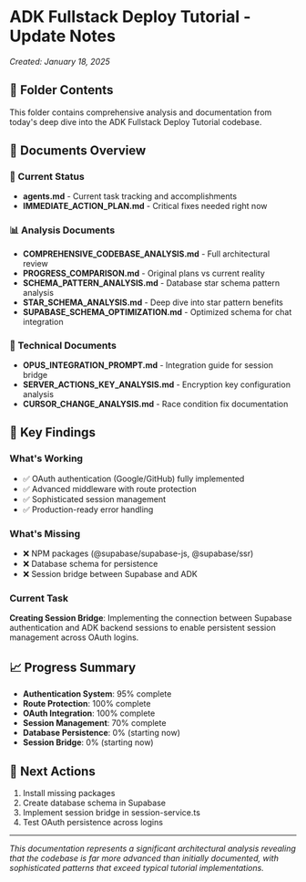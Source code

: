 # ADK Fullstack Deploy Tutorial - Update Notes
*Created: January 18, 2025*

## 📁 Folder Contents

This folder contains comprehensive analysis and documentation from today's deep dive into the ADK Fullstack Deploy Tutorial codebase.

## 📄 Documents Overview

### 🎯 Current Status
- **agents.md** - Current task tracking and accomplishments
- **IMMEDIATE_ACTION_PLAN.md** - Critical fixes needed right now

### 📊 Analysis Documents
- **COMPREHENSIVE_CODEBASE_ANALYSIS.md** - Full architectural review
- **PROGRESS_COMPARISON.md** - Original plans vs current reality
- **SCHEMA_PATTERN_ANALYSIS.md** - Database star schema pattern analysis
- **STAR_SCHEMA_ANALYSIS.md** - Deep dive into star pattern benefits
- **SUPABASE_SCHEMA_OPTIMIZATION.md** - Optimized schema for chat integration

### 🔧 Technical Documents
- **OPUS_INTEGRATION_PROMPT.md** - Integration guide for session bridge
- **SERVER_ACTIONS_KEY_ANALYSIS.md** - Encryption key configuration analysis
- **CURSOR_CHANGE_ANALYSIS.md** - Race condition fix documentation

## 🚀 Key Findings

### What's Working
- ✅ OAuth authentication (Google/GitHub) fully implemented
- ✅ Advanced middleware with route protection
- ✅ Sophisticated session management
- ✅ Production-ready error handling

### What's Missing
- ❌ NPM packages (@supabase/supabase-js, @supabase/ssr)
- ❌ Database schema for persistence
- ❌ Session bridge between Supabase and ADK

### Current Task
**Creating Session Bridge**: Implementing the connection between Supabase authentication and ADK backend sessions to enable persistent session management across OAuth logins.

## 📈 Progress Summary

- **Authentication System**: 95% complete
- **Route Protection**: 100% complete
- **OAuth Integration**: 100% complete
- **Session Management**: 70% complete
- **Database Persistence**: 0% (starting now)
- **Session Bridge**: 0% (starting now)

## 🎯 Next Actions

1. Install missing packages
2. Create database schema in Supabase
3. Implement session bridge in session-service.ts
4. Test OAuth persistence across logins

---

*This documentation represents a significant architectural analysis revealing that the codebase is far more advanced than initially documented, with sophisticated patterns that exceed typical tutorial implementations.*
